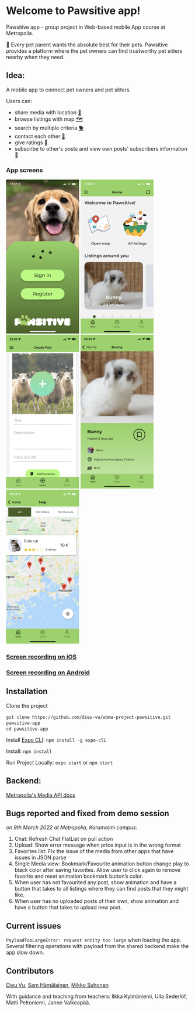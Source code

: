 # Welcome to Pawsitive app!

Pawsitive app - group project in Web-based mobile App course at Metropolia.

🐾 Every pet parent wants the absolute best for their pets. Pawsitive provides a platform where the pet owners can find trustworthy pet sitters nearby when they need.

## Idea:

A mobile app to connect pet owners and pet sitters.

Users can:

- share media with location [📍](https://emojipedia.org/round-pushpin/)
- browse listings with map [🗺️](https://emojipedia.org/world-map/)
- search by multiple criteria [🐕](https://emojipedia.org/dog/)
- contact each other [💬](https://emojipedia.org/speech-balloon/)
- give ratings 📱
- subscribe to other's posts and view own posts' subscribers information 🔔

### App screens

<p float='left'>
<img  src="/assets/screens/login.jpeg"  width="200" height="420">
<img  src="/assets/screens/home.jpeg"  width="200" height="420">
<img  src="/assets/screens/upload.jpeg"  width="200" height="420">
<img  src="/assets/screens/single.jpeg"  width="200" height="420">
<img  src="/assets/screens/map-listing.jpeg"  width="200" height="420">
</p>

### [Screen recording on iOS]()

### [Screen recording on Android]()

## Installation

Clone the project

```
git clone https://github.com/dieu-vu/wbma-project-pawsitive.git pawsitive-app
cd pawsitive-app
```

Install [Expo CLI](https://docs.expo.dev/workflow/expo-cli/?redirected): `npm install -g expo-cli`

Install: `npm install`

Run Project Locally: `expo start` or `npm start`

## Backend:

[Metropolia's Media API docs](https://media.mw.metropolia.fi/wbma/docs/)

## Bugs reported and fixed from demo session

_on 9th March 2022 at Metropolia, Karamalmi campus:_

1.  Chat: Refresh Chat FlatList on pull action
2.  Upload: Show error message when price input is in the wrong format
3.  Favorites list: Fix the issue of the media from other apps that have issues in JSON parse
4.  Single Media view: Bookmark/Favourite animation button change play to black color after saving favorites. Allow user to click again to remove favorite and reset animation bookmark button’s color.
5.  When user has not favourited any post, show animation and have a button that takes to all listings where they can find posts that they might like.
6.  When user has no uploaded posts of their own, show animation and have a button that takes to upload new post.

## Current issues

`PayloadTooLargeError: request entity too large` when loading the app. Several filtering operations with payload from the shared backend make the app slow down.

## Contributors

[Dieu Vu](https://github.com/dieu-vu), [Sam Hämälainen](https://github.com/SamHamalainen), [Mikko Suhonen](https://github.com/miksunGitHub)

With guidance and teaching from teachers: Ilkka Kylmäniemi, Ulla Sederlöf, Matti Peltoniemi, Janne Valkeapää.
